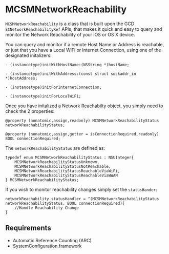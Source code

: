 # MCSMNetworkReachability

`MCSMNetworkReachability` is a class that is built upon the GCD `SCNetworkReachabilityRef` APIs, that makes it quick and easy to query and monitor the Network Reachability of your iOS or OS X device.

You can query and monitor if a remote Host Name or Address is reachable, or just that you have a Local WiFi or Internet Connection, using one of the designated initalizers:

```objc
- (instancetype)initWithHostName:(NSString *)hostName;

- (instancetype)initWithAddress:(const struct sockaddr_in *)hostAddress;

- (instancetype)initForInternetConnection;

- (instancetype)initForLocalWiFi;
```

Once you have initalized a Network Reachabilty object, you simply need to check the 2 properties:

```objc
@property (nonatomic,assign,readonly) MCSMNetworkReachabilityStatus networkReachabilityStatus;

@property (nonatomic,assign,getter = isConnectionRequired,readonly) BOOL connectionRequired;
```

The `networkReachabilityStatus` are defined as:

```objc
typedef enum MCSMNetworkReachabilityStatus : NSUInteger{
	MCSMNetworkReachabilityStatusUnknown, 
	MCSMNetworkReachabilityStatusNotReachable,
	MCSMNetworkReachabilityStatusReachableViaWiFi,
	MCSMNetworkReachabilityStatusReachableViaWWAN
} MCSMNetworkReachabilityStatus;
```

If you wish to monitor reachability changes simply set the `statusHander`:

```objc
networkReachability.statusHandler = ^(MCSMNetworkReachabilityStatus networkReachabilityStatus, BOOL connectionRequired){
	//Handle Reachability Change
}
```

## Requirements

- Automatic Reference Counting (ARC)
- SystemConfiguration.framework 